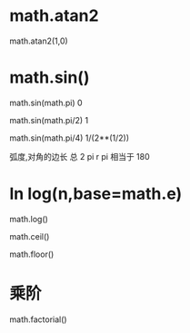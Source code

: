 # math.atan2
math.atan2(1,0)

# math.sin()
math.sin(math.pi)
0

math.sin(math.pi/2)
1

math.sin(math.pi/4)
1/(2**(1/2))

弧度,对角的边长
总 2 pi r
pi 相当于 180


# ln log(n,base=math.e)
math.log()

math.ceil()

math.floor()


# 乘阶
math.factorial()

